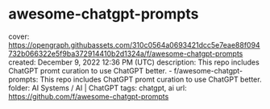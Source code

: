 # awesome-chatgpt-prompts

cover: https://opengraph.githubassets.com/310c0564a0693421dcc5e7eae88f094732b066322e5f9ba372914410b2d1324a/f/awesome-chatgpt-prompts
created: December 9, 2022 12:36 PM (UTC)
description: This repo includes ChatGPT promt curation to use ChatGPT better. - f/awesome-chatgpt-prompts: This repo includes ChatGPT promt curation to use ChatGPT better.
folder: AI Systems / AI | ChatGPT
tags: chatgpt, ai
url: https://github.com/f/awesome-chatgpt-prompts